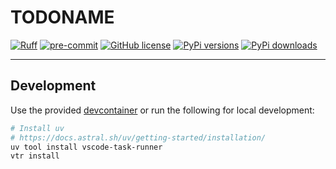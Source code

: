 # TODONAME

[![Ruff](https://img.shields.io/endpoint?url=https://raw.githubusercontent.com/astral-sh/ruff/main/assets/badge/v2.json)](https://github.com/astral-sh/ruff)
[![pre-commit](https://img.shields.io/badge/pre--commit-enabled-brightgreen?logo=pre-commit)](https://github.com/pre-commit/pre-commit)
[![GitHub license](https://img.shields.io/github/license/TODOUSER/TODOREPO)](https://github.com/TODOUSER/TODOREPO/blob/main/LICENSE)
[![PyPi versions](https://img.shields.io/pypi/pyversions/TODOPROJECTNAME)](https://pypi.org/project/TODOPROJECTNAME)
[![PyPi downloads](https://img.shields.io/pypi/dm/TODOPROJECTNAME)](https://pypi.org/project/TODOPROJECTNAME)

---

## Development

Use the provided [devcontainer](https://containers.dev/)
or run the following for local development:

```bash
# Install uv
# https://docs.astral.sh/uv/getting-started/installation/
uv tool install vscode-task-runner
vtr install
```
